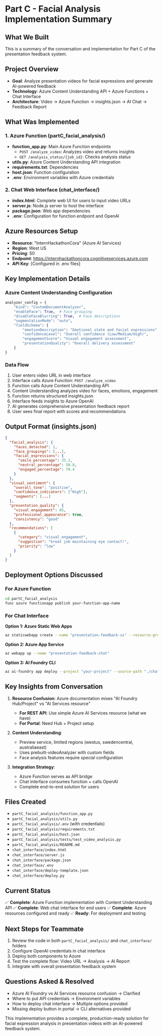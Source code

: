 # Part C - Facial Analysis Implementation Summary

## What We Built
This is a summary of the conversation and implementation for Part C of the presentation feedback system.

## Project Overview
- **Goal**: Analyze presentation videos for facial expressions and generate AI-powered feedback
- **Technology**: Azure Content Understanding API + Azure Functions + Chat Interface
- **Architecture**: Video → Azure Function → insights.json → AI Chat → Feedback Report

## What Was Implemented

### 1. Azure Function (partC_facial_analysis/)
- **function_app.py**: Main Azure Function endpoints
  - `POST /analyze_video`: Analyzes video and returns insights
  - `GET /analysis_status/{job_id}`: Checks analysis status
- **utils.py**: Azure Content Understanding API integration
- **requirements.txt**: Dependencies
- **host.json**: Function configuration
- **.env**: Environment variables with Azure credentials

### 2. Chat Web Interface (chat_interface/)
- **index.html**: Complete web UI for users to input video URLs
- **server.js**: Node.js server to host the interface
- **package.json**: Web app dependencies
- **.env**: Configuration for function endpoint and OpenAI

## Azure Resources Setup
- **Resource**: "InternHackathonCora" (Azure AI Services)
- **Region**: West US
- **Pricing**: S0
- **Endpoint**: https://internhackathoncora.cognitiveservices.azure.com
- **API Key**: [Configured in .env files]

## Key Implementation Details

### Azure Content Understanding Configuration
```python
analyzer_config = {
    "kind": "CustomDocumentAnalyzer",
    "enableFace": True,  # Face grouping
    "disableFaceBlurring": True,  # Face descriptions
    "segmentationMode": "auto",
    "fieldSchema": {
        "emotionDescription": "Emotional state and facial expressions",
        "confidenceLevel": "Overall confidence (Low/Medium/High)",
        "engagementScore": "Visual engagement assessment",
        "presentationQuality": "Overall delivery assessment"
    }
}
```

### Data Flow
1. User enters video URL in web interface
2. Interface calls Azure Function: `POST /analyze_video`
3. Function calls Azure Content Understanding API
4. Content Understanding analyzes video for faces, emotions, engagement
5. Function returns structured insights.json
6. Interface feeds insights to Azure OpenAI
7. AI generates comprehensive presentation feedback report
8. User sees final report with scores and recommendations

## Output Format (insights.json)
```json
{
  "facial_analysis": {
    "faces_detected": 1,
    "face_groupings": [...],
    "facial_expressions": {
      "smile_percentage": 35.2,
      "neutral_percentage": 58.8,
      "engaged_percentage": 78.4
    }
  },
  "visual_sentiment": {
    "overall_tone": "positive",
    "confidence_indicators": ["High"],
    "segments": [...]
  },
  "presentation_quality": {
    "visual_engagement": 85,
    "professional_appearance": true,
    "consistency": "good"
  },
  "recommendations": [
    {
      "category": "visual_engagement",
      "suggestion": "Great job maintaining eye contact!",
      "priority": "low"
    }
  ]
}
```

## Deployment Options Discussed

### For Azure Function
```bash
cd partC_facial_analysis
func azure functionapp publish your-function-app-name
```

### For Chat Interface
**Option 1: Azure Static Web Apps**
```bash
az staticwebapp create --name "presentation-feedback-ui" --resource-group "your-rg"
```

**Option 2: Azure App Service**
```bash
az webapp up --name "presentation-feedback-chat"
```

**Option 3: AI Foundry CLI**
```bash
az ai-foundry app deploy --project "your-project" --source-path "./chat_interface"
```

## Key Insights from Conversation

1. **Resource Confusion**: Azure documentation mixes "AI Foundry Hub/Project" vs "AI Services resource"
   - **For REST API**: Use simple Azure AI Services resource (what we have)
   - **For Portal**: Need Hub + Project setup

2. **Content Understanding**: 
   - Preview service, limited regions (westus, swedencentral, australiaeast)
   - Uses prebuilt-videoAnalyzer with custom fields
   - Face analysis features require special configuration

3. **Integration Strategy**:
   - Azure Function serves as API bridge
   - Chat interface consumes function + calls OpenAI
   - Complete end-to-end solution for users

## Files Created
- `partC_facial_analysis/function_app.py`
- `partC_facial_analysis/utils.py`
- `partC_facial_analysis/.env` (with credentials)
- `partC_facial_analysis/requirements.txt`
- `partC_facial_analysis/host.json`
- `partC_facial_analysis/tests/test_video_analysis.py`
- `partC_facial_analysis/README.md`
- `chat_interface/index.html`
- `chat_interface/server.js`
- `chat_interface/package.json`
- `chat_interface/.env`
- `chat_interface/deploy-template.json`
- `chat_interface/deploy.py`

## Current Status
✅ **Complete**: Azure Function implementation with Content Understanding API
✅ **Complete**: Web chat interface for end users
✅ **Complete**: Azure resources configured and ready
✅ **Ready**: For deployment and testing

## Next Steps for Teammate
1. Review the code in both `partC_facial_analysis/` and `chat_interface/` folders
2. Configure OpenAI credentials in chat interface
3. Deploy both components to Azure
4. Test the complete flow: Video URL → Analysis → AI Report
5. Integrate with overall presentation feedback system

## Questions Asked & Resolved
- Azure AI Foundry vs AI Services resource confusion → Clarified
- Where to put API credentials → Environment variables
- How to deploy chat interface → Multiple options provided
- Missing deploy button in portal → CLI alternatives provided

This implementation provides a complete, production-ready solution for facial expression analysis in presentation videos with an AI-powered feedback system.
